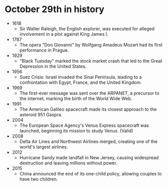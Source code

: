 # October 29th in history

- 1618 
  - Sir Walter Raleigh, the English explorer, was executed for alleged involvement in a plot against King James I.
- 1787 
  - The opera "Don Giovanni" by Wolfgang Amadeus Mozart had its first performance in Prague.
- 1929 
  - "Black Tuesday" marked the stock market crash that led to the Great Depression in the United States.
- 1956 
  - Suez Crisis: Israel invaded the Sinai Peninsula, leading to a confrontation with Egypt, France, and the United Kingdom.
- 1969 
  - The first-ever message was sent over the ARPANET, a precursor to the internet, marking the birth of the World Wide Web.
- 1991 
  - The American Galileo spacecraft made its closest approach to the asteroid 951 Gaspra.
- 2004 
  - The European Space Agency's Venus Express spacecraft was launched, beginning its mission to study Venus. (Valid)
- 2008 
  - Delta Air Lines and Northwest Airlines merged, creating one of the world's largest airlines.
- 2012 
  - Hurricane Sandy made landfall in New Jersey, causing widespread destruction and leaving millions without power.
- 2015 
  - China announced the end of its one-child policy, allowing couples to have two children.
